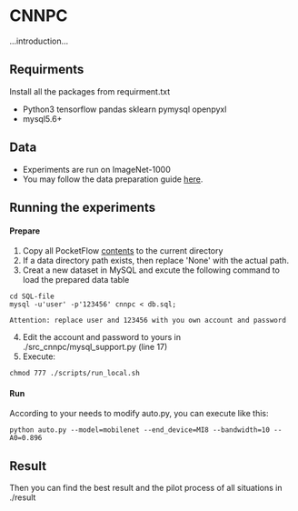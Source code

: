 # CNNPC

...introduction...

## Requirments
Install all the packages from requirment.txt
* Python3 tensorflow pandas sklearn pymysql openpyxl
* mysql5.6+

## Data
* Experiments are run on ImageNet-1000
* You may follow the data preparation guide [here](https://pocketflow.github.io/tutorial/).

## Running the experiments
#### Prepare
1. Copy all PocketFlow [contents](https://github.com/YuanDianDian/PocketFlow) to the current directory
2. If a data directory path exists, then replace 'None' with the actual path.
3. Creat a new dataset in MySQL and excute the following command to load the prepared data table
```
cd SQL-file
mysql -u'user' -p'123456' cnnpc < db.sql;
```
    Attention: replace user and 123456 with you own account and password
4. Edit the account and password to yours in ./src_cnnpc/mysql_support.py (line 17)
5. Execute:
```
chmod 777 ./scripts/run_local.sh
```
#### Run
According to your needs to modify auto.py, you can execute like this:
```
python auto.py --model=mobilenet --end_device=MI8 --bandwidth=10 --A0=0.896
```

## Result
Then you can find the best result and the pilot process of all situations in ./result

